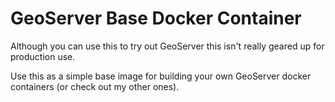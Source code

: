 # GeoServer Base Docker Container

Although you can use this to try out GeoServer this isn't really geared up for production use.

Use this as a simple base image for building your own GeoServer docker containers (or check out my other ones).